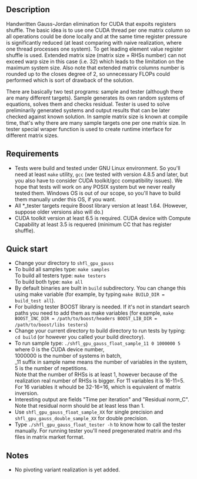 ## Description
Handwritten Gauss-Jordan elimination for CUDA that expoits 
registers shuffle. The basic idea is to use one CUDA thread 
per one matrix column so all operations could be done locally 
and at the same time register pressure is significantly reduced
(at least comparing with naive realization, where one thread
processes one system). To get leading element value register 
shuffle is used. Extended matrix size (matrix size + RHSs number)
can not exceed warp size in this case (i.e. 32) which leads to
the limitation on the maximum system size. Also note that extended
matrix columns number is rounded up to the closes degree of 2,
so unnecessary FLOPs could performed which is sort of drawback
of the solution.

There are basically two test programs: sample and tester (although
there are many different targets). Sample generates its own random
systems of equations, solves them and checks residual. Tester is 
used to solve preliminarily generated systems and output results 
that can be later checked against known solution. In sample matrix
size is known at compile time, that's why there are many sample
targets one per one matrix size. In tester special wraper function 
is used to create runtime interface for different matrix sizes.

## Requirements

* Tests were build and tested under GNU Linux environment. So you'll 
  need at least ``make`` utility, ``gcc`` (we tested with version
  4.8.5 and later, but you also have to consider CUDA toolkit/gcc
  compatibility issues). We hope that tests will work on any POSIX
  system but we never really tested them. Windows OS is out of our
  scope, so you'll have to build them manually under this OS, if you
  want.
* All \*_tester targets require Boost library version at least 1.64.
  (However, suppose older versions also will do.)
* CUDA toolkit version at least 6.5 is required. CUDA device with
  Compute Capability at least 3.5 is requered (minimum CC that 
  has register shuffle).

## Quick start

* Change your directory to ```shfl_gpu_gauss```
* To build all samples type: ```make samples```<br/>
  To build all testers type: ```make testers```<br/>
  To build both type: ```make all```
* By default binaries are built in ```build``` subdirectory. You 
  can change this using make variable (for example, by typing
  ```make BUILD_DIR = build_test all```).
* For building tester BOOST library is needed. If it's not in
  standart search paths you need to add them as make variables
  (for example, ```make BOOST_INC_DIR = /path/to/boost/headers
  BOOST_LIB_DIR = /path/to/boost/libs testers```)
* Change your current directory to build directory to run tests
  by typing: ```cd build``` (or however you called your build
  directory).
* To run sample type: 
  ```./shfl_gpu_gauss_float_sample_11 0 1000000 5```<br/>
  where 0 is the CUDA device number,<br/>
  1000000 is the number of systems in batch,<br/>
  _11 suffix in sample name means the number of variables in the
  system,<br/>
  5 is the number of repetitions.<br/>
  Note that the number of RHSs is at least 1, however because
  of the realization real number of RHSs is bigger. For 11
  variables it is 16-11=5. For 16 variables it whould be 32-16=16,
  which is equivalent of matrix inversion.
* Interesting output are fields "Time per iteration" and 
  "Residual norm_C". Note that residual norm should be at least
  less than 1.
* Use ```shfl_gpu_gauss_float_sample_XX``` for single precision
  and ```shfl_gpu_gauss_double_sample_XX``` for double precision.
* Type ```./shfl_gpu_gauss_float_tester -h``` to know how to 
  call the tester manually. For running tester you'll need 
  pregenerated matrix and rhs files in matrix market format.


## Notes

* No pivoting variant realization is yet added.
